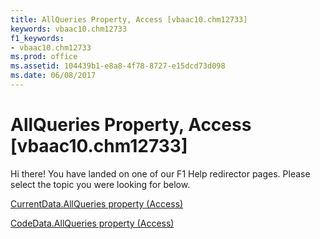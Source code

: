 ```yaml
---
title: AllQueries Property, Access [vbaac10.chm12733]
keywords: vbaac10.chm12733
f1_keywords:
- vbaac10.chm12733
ms.prod: office
ms.assetid: 104439b1-e8a8-4f78-8727-e15dcd73d098
ms.date: 06/08/2017
---
```



# AllQueries Property, Access [vbaac10.chm12733]

Hi there! You have landed on one of our F1 Help redirector pages. Please select the topic you were looking for below.

[CurrentData.AllQueries property (Access)](http://msdn.microsoft.com/library/2204de1a-cc58-2acc-6a72-d4430a23ae2e%28Office.15%29.aspx)

[CodeData.AllQueries property (Access)](http://msdn.microsoft.com/library/4582c885-0f92-60dc-e061-dd2d4a0c6971%28Office.15%29.aspx)


